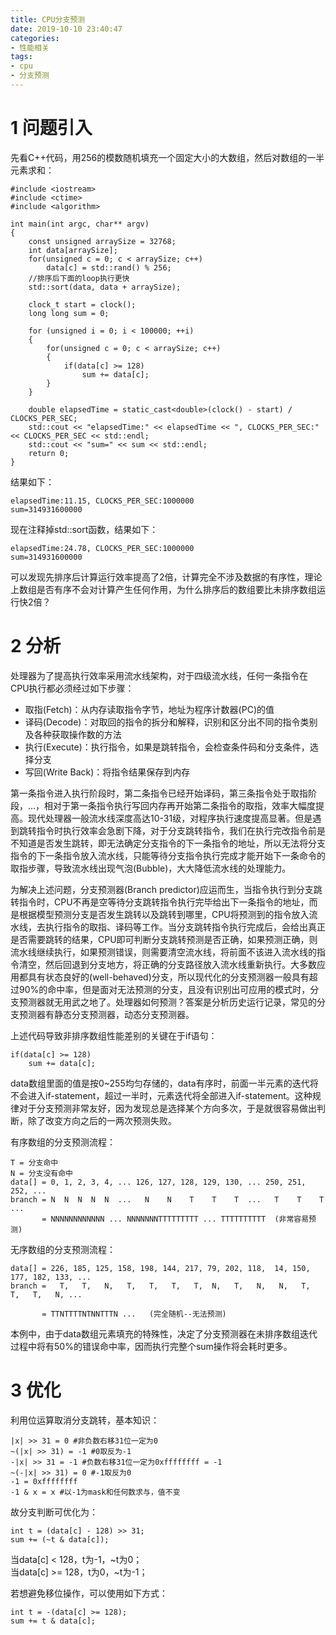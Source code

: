 ```yaml
---
title: CPU分支预测
date: 2019-10-10 23:40:47
categories:
- 性能相关
tags:
- cpu
- 分支预测
---
```


# 1 问题引入
先看C++代码，用256的模数随机填充一个固定大小的大数组，然后对数组的一半元素求和：  
```
#include <iostream>
#include <ctime>
#include <algorithm>

int main(int argc, char** argv)
{
    const unsigned arraySize = 32768;
    int data[arraySize];
    for(unsigned c = 0; c < arraySize; c++)
        data[c] = std::rand() % 256;
    //排序后下面的loop执行更快
    std::sort(data, data + arraySize);

    clock_t start = clock();
    long long sum = 0;

    for (unsigned i = 0; i < 100000; ++i)
    {
        for(unsigned c = 0; c < arraySize; c++)
        {
            if(data[c] >= 128)
                sum += data[c];
        }
    }

    double elapsedTime = static_cast<double>(clock() - start) / CLOCKS_PER_SEC;
    std::cout << "elapsedTime:" << elapsedTime << ", CLOCKS_PER_SEC:" << CLOCKS_PER_SEC << std::endl;
    std::cout << "sum=" << sum << std::endl;
    return 0;
}
```
结果如下：  
```
elapsedTime:11.15, CLOCKS_PER_SEC:1000000
sum=314931600000
```
现在注释掉std::sort函数，结果如下：  
```
elapsedTime:24.78, CLOCKS_PER_SEC:1000000
sum=314931600000
```
可以发现先排序后计算运行效率提高了2倍，计算完全不涉及数据的有序性，理论上数组是否有序不会对计算产生任何作用，为什么排序后的数组要比未排序数组运行快2倍？

# 2 分析
处理器为了提高执行效率采用流水线架构，对于四级流水线，任何一条指令在CPU执行都必须经过如下步骤：  
* 取指(Fetch)：从内存读取指令字节，地址为程序计数器(PC)的值
* 译码(Decode)：对取回的指令的拆分和解释，识别和区分出不同的指令类别及各种获取操作数的方法
* 执行(Execute)：执行指令，如果是跳转指令，会检查条件码和分支条件，选择分支
* 写回(Write Back)：将指令结果保存到内存

第一条指令进入执行阶段时，第二条指令已经开始译码，第三条指令处于取指阶段，...，相对于第一条指令执行写回内存再开始第二条指令的取指，效率大幅度提高。现代处理器一般流水线深度高达10-31级，对程序执行速度提高显著。但是遇到跳转指令时执行效率会急剧下降，对于分支跳转指令，我们在执行完改指令前是不知道是否发生跳转，即无法确定分支指令的下一条指令的地址，所以无法将分支指令的下一条指令放入流水线，只能等待分支指令执行完成才能开始下一条命令的取指步骤，导致流水线出现气泡(Bubble)，大大降低流水线的处理能力。  

为解决上述问题，分支预测器(Branch predictor)应运而生，当指令执行到分支跳转指令时，CPU不再是空等待分支跳转指令执行完毕给出下一条指令的地址，而是根据模型预测分支是否发生跳转以及跳转到哪里，CPU将预测到的指令放入流水线，去执行指令的取指、译码等工作。当分支跳转指令执行完成后，会给出真正是否需要跳转的结果，CPU即可判断分支跳转预测是否正确，如果预测正确，则流水线继续执行，如果预测错误，则需要清空流水线，将前面不该进入流水线的指令清空，然后回退到分支地方，将正确的分支路径放入流水线重新执行。大多数应用都具有状态良好的(well-behaved)分支，所以现代化的分支预测器一般具有超过90%的命中率，但是面对无法预测的分支，且没有识别出可应用的模式时，分支预测器就无用武之地了。处理器如何预测？答案是分析历史运行记录，常见的分支预测器有静态分支预测器，动态分支预测器。  

上述代码导致非排序数组性能差别的关键在于if语句：  
```
if(data[c] >= 128)
	sum += data[c];
```
data数组里面的值是按0~255均匀存储的，data有序时，前面一半元素的迭代将不会进入if-statement，超过一半时，元素迭代将全部进入if-statement。这种规律对于分支预测非常友好，因为发现总是选择某个方向多次，于是就很容易做出判断，除了改变方向之后的一两次预测失败。  

有序数组的分支预测流程：  
```
T = 分支命中
N = 分支没有命中
data[] = 0, 1, 2, 3, 4, ... 126, 127, 128, 129, 130, ... 250, 251, 252, ...
branch = N  N  N  N  N  ...   N    N    T    T    T  ...   T    T    T  ...
       = NNNNNNNNNNNN ... NNNNNNNTTTTTTTTT ... TTTTTTTTTT  (非常容易预测)
```
无序数组的分支预测流程：  
```
data[] = 226, 185, 125, 158, 198, 144, 217, 79, 202, 118,  14, 150, 177, 182, 133, ...
branch =   T,   T,   N,   T,   T,   T,   T,  N,   T,   N,   N,   T,   T,   T,   N, ...

       = TTNTTTTNTNNTTTN ...   (完全随机--无法预测)
```
本例中，由于data数组元素填充的特殊性，决定了分支预测器在未排序数组迭代过程中将有50%的错误命中率，因而执行完整个sum操作将会耗时更多。  

# 3 优化
利用位运算取消分支跳转，基本知识：  
```
|x| >> 31 = 0 #非负数右移31位一定为0
~(|x| >> 31) = -1 #0取反为-1
-|x| >> 31 = -1 #负数右移31位一定为0xffffffff = -1
~(-|x| >> 31) = 0 #-1取反为0
-1 = 0xffffffff
-1 & x = x #以-1为mask和任何数求与，值不变
```
故分支判断可优化为：  
```
int t = (data[c] - 128) >> 31;
sum += (~t & data[c]);
```
当data[c] < 128，t为-1，~t为0；  
当data[c] >= 128，t为0，~t为-1；  

若想避免移位操作，可以使用如下方式：  
```
int t = -(data[c] >= 128);
sum += t & data[c];
```